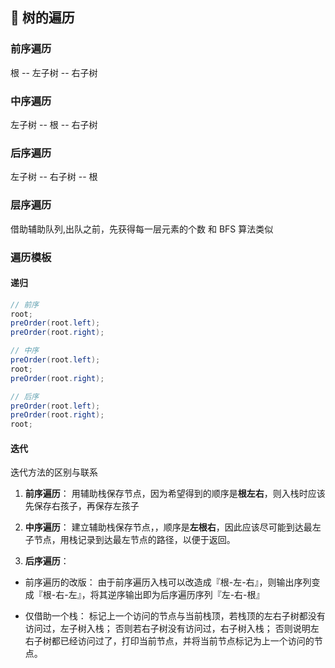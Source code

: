 ## 🌲 树的遍历
### 前序遍历
根 -- 左子树 -- 右子树

### 中序遍历
左子树 -- 根 -- 右子树

### 后序遍历
左子树 -- 右子树 -- 根

### 层序遍历
借助辅助队列,出队之前，先获得每一层元素的个数
和 BFS 算法类似

### 遍历模板
#### 递归
```java
// 前序
root;
preOrder(root.left);
preOrder(root.right);

// 中序
preOrder(root.left);
root;
preOrder(root.right);

// 后序
preOrder(root.left);
preOrder(root.right);
root;
```
#### 迭代
迭代方法的区别与联系

1. **前序遍历**：
用辅助栈保存节点，因为希望得到的顺序是**根左右**，则入栈时应该先保存右孩子，再保存左孩子

2. **中序遍历**：
建立辅助栈保存节点，，顺序是**左根右**，因此应该尽可能到达最左子节点，用栈记录到达最左节点的路径，以便于返回。

3. **后序遍历**：
+ 前序遍历的改版：
由于前序遍历入栈可以改造成『根-左-右』，则输出序列变成『根-右-左』，将其逆序输出即为后序遍历序列『左-右-根』

+ 仅借助一个栈：
标记上一个访问的节点与当前栈顶，若栈顶的左右子树都没有访问过，左子树入栈；
否则若右子树没有访问过，右子树入栈；
否则说明左右子树都已经访问过了，打印当前节点，并将当前节点标记为上一个访问的节点。